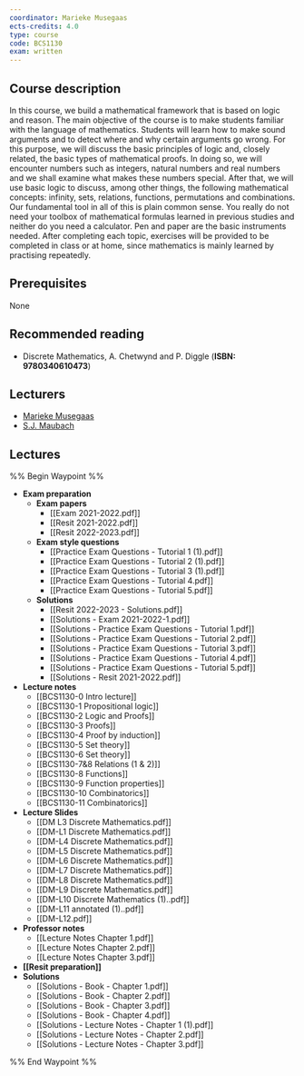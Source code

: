 ```yaml
---
coordinator: Marieke Musegaas
ects-credits: 4.0
type: course
code: BCS1130
exam: written
---
```


## Course description
In this course, we build a mathematical framework that is based on logic and reason. The main objective of the course is to make students familiar with the language of mathematics. Students will learn how to make sound arguments and to detect where and why certain arguments go wrong. For this purpose, we will discuss the basic principles of logic and, closely related, the basic types of mathematical proofs. In doing so, we will encounter numbers such as integers, natural numbers and real numbers and we shall examine what makes these numbers special. After that, we will use basic logic to discuss, among other things, the following mathematical concepts: infinity, sets, relations, functions, permutations and combinations. Our fundamental tool in all of this is plain common sense. You really do not need your toolbox of mathematical formulas learned in previous studies and neither do you need a calculator. Pen and paper are the basic instruments needed. After completing each topic, exercises will be provided to be completed in class or at home, since mathematics is mainly learned by practising repeatedly.

## Prerequisites
None

## Recommended reading
- Discrete Mathematics, A. Chetwynd and P. Diggle (**ISBN: 9780340610473**)

## Lecturers
- [Marieke Musegaas](https://www.maastrichtuniversity.nl/m-musegaas)
- [S.J. Maubach](https://www.maastrichtuniversity.nl/sj-maubach)

## Lectures
%% Begin Waypoint %%
- **Exam preparation**
	- **Exam papers**
		- [[Exam 2021-2022.pdf]]
		- [[Resit 2021-2022.pdf]]
		- [[Resit 2022-2023.pdf]]
	- **Exam style questions**
		- [[Practice Exam Questions - Tutorial 1 (1).pdf]]
		- [[Practice Exam Questions - Tutorial 2 (1).pdf]]
		- [[Practice Exam Questions - Tutorial 3 (1).pdf]]
		- [[Practice Exam Questions - Tutorial 4.pdf]]
		- [[Practice Exam Questions - Tutorial 5.pdf]]
	- **Solutions**
		- [[Resit 2022-2023 - Solutions.pdf]]
		- [[Solutions - Exam 2021-2022-1.pdf]]
		- [[Solutions - Practice Exam Questions - Tutorial 1.pdf]]
		- [[Solutions - Practice Exam Questions - Tutorial 2.pdf]]
		- [[Solutions - Practice Exam Questions - Tutorial 3.pdf]]
		- [[Solutions - Practice Exam Questions - Tutorial 4.pdf]]
		- [[Solutions - Practice Exam Questions - Tutorial 5.pdf]]
		- [[Solutions - Resit 2021-2022.pdf]]
- **Lecture notes**
	- [[BCS1130-0 Intro lecture]]
	- [[BCS1130-1 Propositional logic]]
	- [[BCS1130-2 Logic and Proofs]]
	- [[BCS1130-3 Proofs]]
	- [[BCS1130-4 Proof by induction]]
	- [[BCS1130-5 Set theory]]
	- [[BCS1130-6 Set theory]]
	- [[BCS1130-7&8 Relations (1 & 2)]]
	- [[BCS1130-8 Functions]]
	- [[BCS1130-9 Function properties]]
	- [[BCS1130-10 Combinatorics]]
	- [[BCS1130-11 Combinatorics]]
- **Lecture Slides**
	- [[DM L3 Discrete Mathematics.pdf]]
	- [[DM-L1 Discrete Mathematics.pdf]]
	- [[DM-L4 Discrete Mathematics.pdf]]
	- [[DM-L5 Discrete Mathematics.pdf]]
	- [[DM-L6 Discrete Mathematics.pdf]]
	- [[DM-L7 Discrete Mathematics.pdf]]
	- [[DM-L8 Discrete Mathematics.pdf]]
	- [[DM-L9 Discrete Mathematics.pdf]]
	- [[DM-L10 Discrete Mathematics (1)..pdf]]
	- [[DM-L11 annotated (1)..pdf]]
	- [[DM-L12.pdf]]
- **Professor notes**
	- [[Lecture Notes Chapter 1.pdf]]
	- [[Lecture Notes Chapter 2.pdf]]
	- [[Lecture Notes Chapter 3.pdf]]
- **[[Resit preparation]]**
- **Solutions**
	- [[Solutions - Book - Chapter 1.pdf]]
	- [[Solutions - Book - Chapter 2.pdf]]
	- [[Solutions - Book - Chapter 3.pdf]]
	- [[Solutions - Book - Chapter 4.pdf]]
	- [[Solutions - Lecture Notes - Chapter 1 (1).pdf]]
	- [[Solutions - Lecture Notes - Chapter 2.pdf]]
	- [[Solutions - Lecture Notes - Chapter 3.pdf]]

%% End Waypoint %%
